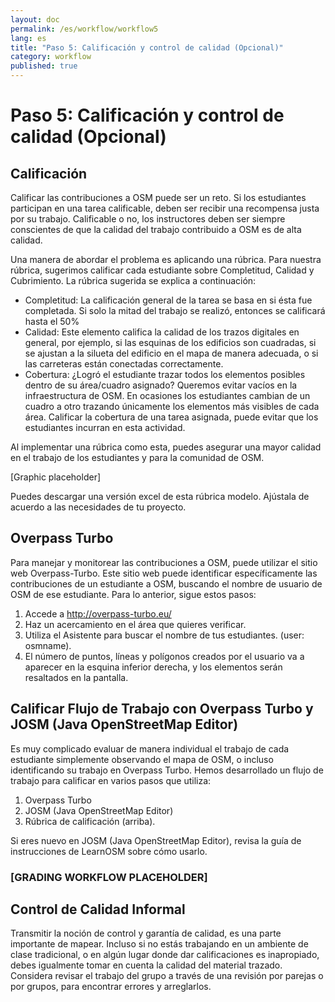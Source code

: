 ```yaml
---
layout: doc
permalink: /es/workflow/workflow5
lang: es
title: "Paso 5: Calificación y control de calidad (Opcional)"
category: workflow
published: true
---
```


# Paso 5: Calificación y control de calidad (Opcional) 

## Calificación 

Calificar las contribuciones a OSM puede ser un reto. Si los estudiantes participan en una tarea calificable, deben ser recibir una recompensa justa por su trabajo. Calificable o no, los instructores deben ser siempre conscientes de que la calidad del trabajo contribuido a OSM es de alta calidad. 

Una manera de abordar el problema es aplicando una rúbrica. Para nuestra rúbrica, sugerimos calificar cada estudiante sobre Completitud, Calidad y Cubrimiento. La rúbrica sugerida se explica a continuación: 
- Completitud: La calificación general de la tarea se basa en si ésta fue completada. Si solo la mitad del trabajo se realizó, entonces se calificará hasta el 50%
- Calidad: Este elemento califica la calidad de los trazos digitales en general, por ejemplo, si las esquinas de los edificios son cuadradas, si se ajustan a la silueta del edificio en el mapa de manera adecuada, o si las carreteras están conectadas correctamente. 
- Cobertura: ¿Logró el estudiante trazar todos los elementos posibles dentro de su área/cuadro asignado? Queremos evitar vacíos en la infraestructura de OSM. En ocasiones los estudiantes cambian de un cuadro a otro trazando únicamente los elementos más visibles de cada área. Calificar la cobertura de una tarea asignada, puede evitar que los estudiantes incurran en esta actividad. 

Al implementar una rúbrica como esta, puedes asegurar una mayor calidad en el trabajo de los estudiantes y para la comunidad de OSM. 

[Graphic placeholder]

Puedes descargar una versión excel de esta rúbrica modelo. Ajústala de acuerdo a las necesidades de tu proyecto. 

## Overpass Turbo

Para manejar y monitorear las contribuciones a OSM, puede utilizar el sitio web Overpass-Turbo. Este sitio web puede identificar específicamente las contribuciones de un estudiante a OSM, buscando el nombre de usuario de OSM de ese estudiante. Para lo anterior, sigue estos pasos: 
1.	Accede a  http://overpass-turbo.eu/
2.	Haz un acercamiento en el área que quieres verificar. 
3.	Utiliza el Asistente para buscar el nombre de tus estudiantes. (user: osmname).
4.	El número de puntos, líneas y polígonos creados por el usuario va a aparecer en la esquina inferior derecha, y los elementos serán resaltados en la pantalla. 

## Calificar Flujo de Trabajo con Overpass Turbo y JOSM (Java OpenStreetMap Editor)

Es muy complicado evaluar de manera individual el trabajo de cada estudiante simplemente observando el mapa de OSM, o incluso identificando su trabajo en Overpass Turbo. Hemos desarrollado un flujo de trabajo para calificar en varios pasos que utiliza: 
1. Overpass Turbo 
2. JOSM (Java OpenStreetMap Editor) 
3. Rúbrica de calificación (arriba).

Si eres nuevo en JOSM (Java OpenStreetMap Editor), revisa la guía de instrucciones de LearnOSM sobre cómo usarlo. 

### [GRADING WORKFLOW PLACEHOLDER]

## Control de Calidad Informal

Transmitir la noción de control y garantía de calidad, es una parte importante de mapear. Incluso si no estás trabajando en un ambiente de clase tradicional, o en algún lugar donde dar calificaciones es inapropiado, debes igualmente tomar en cuenta la calidad del material trazado. Considera revisar el trabajo del grupo a través de una revisión por parejas o por grupos, para encontrar errores y arreglarlos. 
